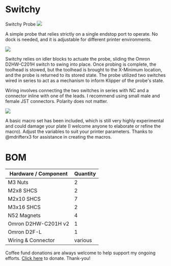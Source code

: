 # Switchy
Switchy Probe
<img src="https://github.com/kinematicdigit/Switchy/blob/main/images/mainimage.png" />

A simple probe that relies strictly on a single endstop port to operate. No dock is needed, and it is adjustable for different printer environments.

<img src="https://github.com/kinematicdigit/Switchy/blob/main/images/backside.png" />

Switchy relies on idler blocks to actuate the probe, sliding the Omron D2HW-C201H switch to swing into place. Once probing is complete, the toolhead is stowed, but the toolhead is brought to the X-Minimum location, and the probe is returned to its stored state. The probe utilized two switches wired in series to act as a mechanism to inform Klipper of the probe's state.

Wiring involves connecting the two switches in series with NC and a connector inline with one of the leads. I recommend using small male and female JST connectors. Polarity does not matter.

<img src="https://github.com/kinematicdigit/Switchy/blob/main/images/wiring.png" />

A basic macro set has been included, which is still very highly experimental and could damage your plate (I welcome anyone to elaborate or refine the macro). Adjust the variables to suit your printer parameters. Thanks to @mdrifterx3 for assistance in creating the macros. 

# BOM
| Hardware / Component                             | Quantity |
| ------------------------------------------------ | -------- |
| M3 Nuts                                          | 2        |
| M2x8 SHCS                                        | 2        |
| M2x10 SHCS                                       | 7        |
| M3x16 SHCS                                       | 2        |
| N52 Magnets                                      | 4        |
| Omron D2HW-C201H v2                              | 1        |
| Omron D2F-L                                      | 1        |
| Wiring & Connector                               | various  |


Coffee fund donations are always welcome to help support my ongoing efforts. [Click here](https://www.paypal.com/donate/?business=CXCABTX8BCAUY&no_recurring=0&item_name=Thank+you+for+your+support%21&currency_code=CAD) to donate. Thank-you!
